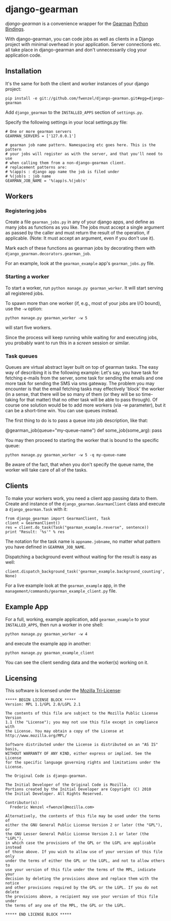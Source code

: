 django-gearman
==============

*django-gearman* is a convenience wrapper for the [Gearman][Gearman]
[Python Bindings][python-gearman].

With django-gearman, you can code jobs as well as clients in a Django project
with minimal overhead in your application. Server connections etc. all take
place in django-gearman and don't unnecessarily clog your application code.

[Gearman]: http://gearman.org
[python-gearman]: http://github.com/samuel/python-gearman

Installation
------------
It's the same for both the client and worker instances of your django project:

    pip install -e git://github.com/fwenzel/django-gearman.git#egg=django-gearman

Add ``django_gearman`` to the `INSTALLED_APPS` section of `settings.py`.

Specify the following settings in your local settings.py file:

    # One or more gearman servers
    GEARMAN_SERVERS = ['127.0.0.1']

    # gearman job name pattern. Namespacing etc goes here. This is the pattern
    # your jobs will register as with the server, and that you'll need to use
    # when calling them from a non-django-gearman client.
    # replacement patterns are:
    # %(app)s : django app name the job is filed under
    # %(job)s : job name
    GEARMAN_JOB_NAME = '%(app)s.%(job)s'

Workers
-------
### Registering jobs
Create a file `gearman_jobs.py` in any of your django apps, and define as many
jobs as functions as you like. The jobs must accept a single argument as
passed by the caller and must return the result of the operation, if
applicable. (Note: It must accept an argument, even if you don't use it).

Mark each of these functions as gearman jobs by decorating them with
`django_gearman.decorators.gearman_job`.

For an example, look at the `gearman_example` app's `gearman_jobs.py` file.

### Starting a worker
To start a worker, run `python manage.py gearman_worker`. It will start
serving all registered jobs.

To spawn more than one worker (if, e.g., most of your jobs are I/O bound),
use the `-w` option:

    python manage.py gearman_worker -w 5

will start five workers.

Since the process will keep running while waiting for and executing jobs,
you probably want to run this in a _screen_ session or similar.

### Task queues
Queues are virtual abstract layer built on top of gearman tasks. The easy way of
describing it is the following example: Let's say, you have task for fetching 
e-mails from the server, some task for sending the emails and one more task for
sending the SMS via sms gateway. The problem you may encounter is that the email
fetching tasks may effectively 'block' the worker (in a sense, that there will be
so many of them (or they will be so time-taking for that matter) that no other task 
will be able to pass through). Of course one solution would be to add more workers 
(via -w parameter), but it can be a short-time win. You can use queues instead. 

The first thing to do is to pass a queue into job description, like that:

@gearman_job(queue="my-queue-name")
def some_job(some_arg):
    pass
    
You may then proceed to starting the worker that is bound to the specific queue:

    python manage.py gearman_worker -w 5 -q my-queue-name
    
Be aware of the fact, that when you don't specify the queue name, the worker will 
take care of all of the tasks.

Clients
-------
To make your workers work, you need a client app passing data to them. Create
and instance of the `django_gearman.GearmanClient` class and execute a
`django_gearman.Task` with it:

    from django_gearman import GearmanClient, Task
    client = GearmanClient()
    res = client.do_task(Task("gearman_example.reverse", sentence))
    print "Result: '%s'" % res

The notation for the task name is `appname.jobname`, no matter what pattern
you have defined in `GEARMAN_JOB_NAME`.

Dispatching a background event without waiting for the result is easy as well:

    client.dispatch_background_task('gearman_example.background_counting', None)

For a live example look at the `gearman_example` app, in the
`management/commands/gearman_example_client.py` file.

Example App
-----------
For a full, working, example application, add `gearman_example` to your
`INSTALLED_APPS`, then run a worker in one shell:

    python manage.py gearman_worker -w 4

and execute the example app in another:

    python manage.py gearman_example_client

You can see the client sending data and the worker(s) working on it.

Licensing
---------
This software is licensed under the [Mozilla Tri-License][MPL]:

    ***** BEGIN LICENSE BLOCK *****
    Version: MPL 1.1/GPL 2.0/LGPL 2.1

    The contents of this file are subject to the Mozilla Public License Version
    1.1 (the "License"); you may not use this file except in compliance with
    the License. You may obtain a copy of the License at
    http://www.mozilla.org/MPL/

    Software distributed under the License is distributed on an "AS IS" basis,
    WITHOUT WARRANTY OF ANY KIND, either express or implied. See the License
    for the specific language governing rights and limitations under the
    License.

    The Original Code is django-gearman.

    The Initial Developer of the Original Code is Mozilla.
    Portions created by the Initial Developer are Copyright (C) 2010
    the Initial Developer. All Rights Reserved.

    Contributor(s):
      Frederic Wenzel <fwenzel@mozilla.com>

    Alternatively, the contents of this file may be used under the terms of
    either the GNU General Public License Version 2 or later (the "GPL"), or
    the GNU Lesser General Public License Version 2.1 or later (the "LGPL"),
    in which case the provisions of the GPL or the LGPL are applicable instead
    of those above. If you wish to allow use of your version of this file only
    under the terms of either the GPL or the LGPL, and not to allow others to
    use your version of this file under the terms of the MPL, indicate your
    decision by deleting the provisions above and replace them with the notice
    and other provisions required by the GPL or the LGPL. If you do not delete
    the provisions above, a recipient may use your version of this file under
    the terms of any one of the MPL, the GPL or the LGPL.

    ***** END LICENSE BLOCK *****

[MPL]: http://www.mozilla.org/MPL/
